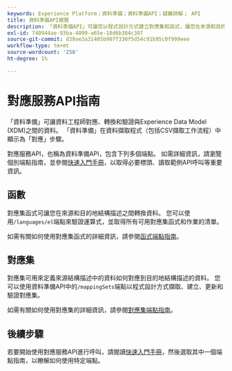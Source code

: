```yaml
---
keywords: Experience Platform；資料準備；資料準備API；疑難排解； API
title: 資料準備API總覽
description: 「資料準備API」可讓您以程式設計方式建立對應集和函式，讓您在來源和目的地結構描述之間轉換資料。
exl-id: 740944ae-93ba-4099-a65e-18d6b384c307
source-git-commit: d39ae3a31405b907f330f5d54c91b95c0f999eee
workflow-type: tm+mt
source-wordcount: '258'
ht-degree: 1%

---
```


# 對應服務API指南

「資料準備」可讓資料工程師對應、轉換和驗證與Experience Data Model (XDM)之間的資料。 「資料準備」在資料擷取程式（包括CSV擷取工作流程）中顯示為「對應」步驟。

對應服務API，也稱為資料準備API，包含下列多個端點。 如需詳細資訊，請瀏覽個別端點指南，並參閱[快速入門手冊](./getting-started.md)，以取得必要標頭、讀取範例API呼叫等重要資訊。

## 函數

對應集函式可讓您在來源和目的地結構描述之間轉換資料。 您可以使用`/languages/el`端點來驗證運算式，並取得所有可用對應集函式和作業的清單。

如需有關如何使用對應集函式的詳細資訊，請參閱[函式端點指南](./functions.md)。

## 對應集

對應集可用來定義來源結構描述中的資料如何對應到目的地結構描述的資料。 您可以使用資料準備API中的`/mappingSets`端點以程式設計方式擷取、建立、更新和驗證對應集。

如需有關如何使用對應集的詳細資訊，請參閱[對應集端點指南](./mapping-set.md)。

## 後續步驟

若要開始使用對應服務API進行呼叫，請閱讀[快速入門手冊](./getting-started.md)，然後選取其中一個端點指南，以瞭解如何使用特定端點。
